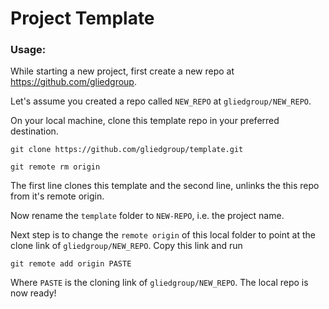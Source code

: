 # Project Template

### Usage:

While starting a new project, first create a new repo at https://github.com/gliedgroup. 

Let's assume you created a repo called `NEW_REPO` at  `gliedgroup/NEW_REPO`. 

On your local machine, clone this template repo in your preferred destination. 

`git clone https://github.com/gliedgroup/template.git`

`git remote rm origin`  

The first line clones this template and the second line, unlinks the this repo from it's remote origin. 

Now rename the `template` folder to `NEW-REPO`, i.e. the project name. 

Next step is to change the `remote origin` of this local folder to point at the clone link of   `gliedgroup/NEW_REPO`. Copy this link and run  

`git remote add origin PASTE` 

Where `PASTE` is the cloning link of `gliedgroup/NEW_REPO`. The local repo is now ready! 
